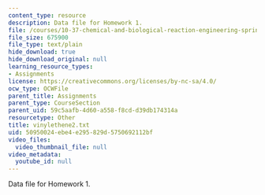 ```yaml
---
content_type: resource
description: Data file for Homework 1.
file: /courses/10-37-chemical-and-biological-reaction-engineering-spring-2007/50950024ebe4e295829d5750692112bf_vinylethene2.txt
file_size: 675900
file_type: text/plain
hide_download: true
hide_download_original: null
learning_resource_types:
- Assignments
license: https://creativecommons.org/licenses/by-nc-sa/4.0/
ocw_type: OCWFile
parent_title: Assignments
parent_type: CourseSection
parent_uid: 59c5aafb-4d60-a558-f8cd-d39db174314a
resourcetype: Other
title: vinylethene2.txt
uid: 50950024-ebe4-e295-829d-5750692112bf
video_files:
  video_thumbnail_file: null
video_metadata:
  youtube_id: null
---
```

Data file for Homework 1.